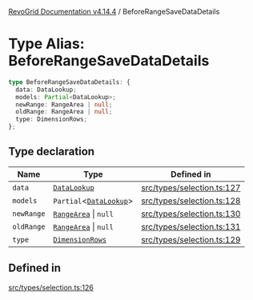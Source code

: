 [RevoGrid Documentation v4.14.4](README.md) / BeforeRangeSaveDataDetails

# Type Alias: BeforeRangeSaveDataDetails

```ts
type BeforeRangeSaveDataDetails: {
  data: DataLookup;
  models: Partial<DataLookup>;
  newRange: RangeArea | null;
  oldRange: RangeArea | null;
  type: DimensionRows;
};
```

## Type declaration

| Name | Type | Defined in |
| ------ | ------ | ------ |
| `data` | [`DataLookup`](TypeAlias.DataLookup.md) | [src/types/selection.ts:127](https://github.com/revolist/revogrid/blob/a32d3a869ff2d770043cd2738815e885c8f5d1a9/src/types/selection.ts#L127) |
| `models` | `Partial`\<[`DataLookup`](TypeAlias.DataLookup.md)\> | [src/types/selection.ts:128](https://github.com/revolist/revogrid/blob/a32d3a869ff2d770043cd2738815e885c8f5d1a9/src/types/selection.ts#L128) |
| `newRange` | [`RangeArea`](TypeAlias.RangeArea.md) \| `null` | [src/types/selection.ts:130](https://github.com/revolist/revogrid/blob/a32d3a869ff2d770043cd2738815e885c8f5d1a9/src/types/selection.ts#L130) |
| `oldRange` | [`RangeArea`](TypeAlias.RangeArea.md) \| `null` | [src/types/selection.ts:131](https://github.com/revolist/revogrid/blob/a32d3a869ff2d770043cd2738815e885c8f5d1a9/src/types/selection.ts#L131) |
| `type` | [`DimensionRows`](TypeAlias.DimensionRows.md) | [src/types/selection.ts:129](https://github.com/revolist/revogrid/blob/a32d3a869ff2d770043cd2738815e885c8f5d1a9/src/types/selection.ts#L129) |

## Defined in

[src/types/selection.ts:126](https://github.com/revolist/revogrid/blob/a32d3a869ff2d770043cd2738815e885c8f5d1a9/src/types/selection.ts#L126)
